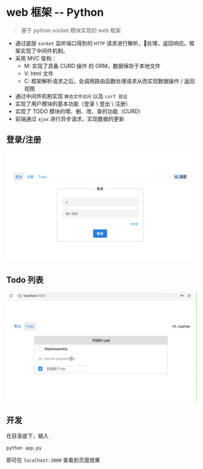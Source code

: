 # web 框架 -- Python

> 基于 python socket 模块实现的 web 框架

- 通过底层 `socket` 监听端口得到的 `HTTP` 请求进行解析，处理，返回响应。框架实现了中间件机制。
- 采用 MVC 架构：
    - M: 实现了具备 CURD 操作 的 ORM，数据保存于本地文件
    - V: html 文件
    - C: 框架解析请求之后，会调用路由函数处理请求从而实现数据操作 / 返回视图
- 通过中间件机制实现 `静态文件访问` 以及 `csrf 验证`
- 实现了用户模块的基本功能（登录 \ 登出 \ 注册）
- 实现了 TODO 模块的增、删、改、查的功能（CURD）
- 前端通过 `ajax` 进行异步请求，实现数据的更新

## 登录/注册
<img src="./doc/passport.gif">

## Todo 列表
<img src="./doc/todo.gif">

## 开发

在目录底下，输入

    python app.py

即可在 `localhost:3000` 查看到页面效果
